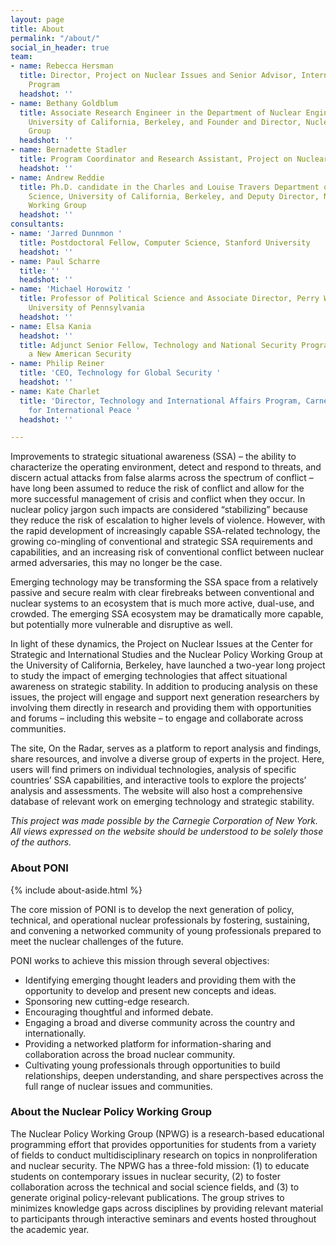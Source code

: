 ```yaml
---
layout: page
title: About
permalink: "/about/"
social_in_header: true
team:
- name: Rebecca Hersman
  title: Director, Project on Nuclear Issues and Senior Advisor, International Security
    Program
  headshot: ''
- name: Bethany Goldblum
  title: Associate Research Engineer in the Department of Nuclear Engineering at the
    University of California, Berkeley, and Founder and Director, Nuclear Policy Working
    Group
  headshot: ''
- name: Bernadette Stadler
  title: Program Coordinator and Research Assistant, Project on Nuclear Issues
  headshot: ''
- name: Andrew Reddie
  title: Ph.D. candidate in the Charles and Louise Travers Department of Political
    Science, University of California, Berkeley, and Deputy Director, Nuclear Policy
    Working Group
  headshot: ''
consultants:
- name: 'Jarred Dunnmon '
  title: Postdoctoral Fellow, Computer Science, Stanford University
  headshot: ''
- name: Paul Scharre
  title: ''
  headshot: ''
- name: 'Michael Horowitz '
  title: Professor of Political Science and Associate Director, Perry World House,
    University of Pennsylvania
  headshot: ''
- name: Elsa Kania
  headshot: ''
  title: Adjunct Senior Fellow, Technology and National Security Program, Center for
    a New American Security
- name: Philip Reiner
  title: 'CEO, Technology for Global Security '
  headshot: ''
- name: Kate Charlet
  title: 'Director, Technology and International Affairs Program, Carnegie Endowment
    for International Peace '
  headshot: ''

---
```

Improvements to strategic situational awareness (SSA) – the ability to characterize the operating environment, detect and respond to threats, and discern actual attacks from false alarms across the spectrum of conflict – have long been assumed to reduce the risk of conflict and allow for the more successful management of crisis and conflict when they occur. In nuclear policy jargon such impacts are considered “stabilizing” because they reduce the risk of escalation to higher levels of violence. However, with the rapid development of increasingly capable SSA-related technology, the growing co-mingling of conventional and strategic SSA requirements and capabilities, and an increasing risk of conventional conflict between nuclear armed adversaries, this may no longer be the case.

Emerging technology may be transforming the SSA space from a relatively passive and secure realm with clear firebreaks between conventional and nuclear systems to an ecosystem that is much more active, dual-use, and crowded. The emerging SSA ecosystem may be dramatically more capable, but potentially more vulnerable and disruptive as well.

In light of these dynamics, the Project on Nuclear Issues at the Center for Strategic and International Studies and the Nuclear Policy Working Group at the University of California, Berkeley, have launched a two-year long project to study the impact of emerging technologies that affect situational awareness on strategic stability. In addition to producing analysis on these issues, the project will engage and support next generation researchers by involving them directly in research and providing them with opportunities and forums – including this website – to engage and collaborate across communities.

The site, On the Radar, serves as a platform to report analysis and findings, share resources, and involve a diverse group of experts in the project. Here, users will find primers on individual technologies, analysis of specific countries’ SSA capabilities, and interactive tools to explore the projects’ analysis and assessments. The website will also host a comprehensive database of relevant work on emerging technology and strategic stability.

_This project was made possible by the Carnegie Corporation of New York. All views expressed on the website should be understood to be solely those of the authors._

### About PONI

{% include about-aside.html %}

The core mission of PONI is to develop the next generation of policy, technical, and operational nuclear professionals by fostering, sustaining, and convening a networked community of young professionals prepared to meet the nuclear challenges of the future.

PONI works to achieve this mission through several objectives:

* Identifying emerging thought leaders and providing them with the opportunity to develop and present new concepts and ideas.
* Sponsoring new cutting-edge research.
* Encouraging thoughtful and informed debate.
* Engaging a broad and diverse community across the country and internationally.
* Providing a networked platform for information-sharing and collaboration across the broad nuclear community.
* Cultivating young professionals through opportunities to build relationships, deepen understanding, and share perspectives across the full range of nuclear issues and communities.

### About the Nuclear Policy Working Group

The Nuclear Policy Working Group (NPWG) is a research-based educational programming effort that provides opportunities for students from a variety of fields to conduct multidisciplinary research on topics in nonproliferation and nuclear security. The NPWG has a three-fold mission: (1) to educate students on contemporary issues in nuclear security, (2) to foster collaboration across the technical and social science fields, and (3) to generate original policy-relevant publications. The group strives to minimizes knowledge gaps across disciplines by providing relevant material to participants through interactive seminars and events hosted throughout the academic year.